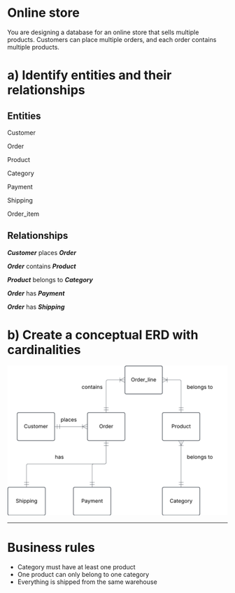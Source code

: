 # Online store
You are designing a database for an online store that sells multiple products. Customers can place multiple orders, and each order contains multiple products.

# a) Identify entities and their relationships

## Entities

Customer

Order

Product

Category

Payment

Shipping

Order_item

## Relationships

***Customer*** places ***Order***

***Order*** contains ***Product***

***Product*** belongs to ***Category***

***Order*** has ***Payment***

***Order*** has ***Shipping***


# b) Create a conceptual ERD with cardinalities

<img src = "../../assets/updated_exercise_4.png" width=600>

---

# Business rules

- Category must have at least one product
- One product can only belong to one category
- Everything is shipped from the same warehouse
